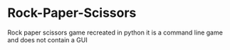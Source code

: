 # Rock-Paper-Scissors
Rock paper scissors game recreated in python it is a command line game and does not contain a GUI
